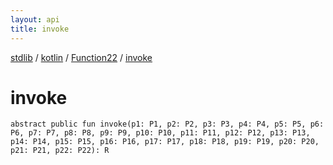 ```yaml
---
layout: api
title: invoke
---
```

[stdlib](../../index.html) / [kotlin](../index.html) / [Function22](index.html) / [invoke](invoke.html)

# invoke

```
abstract public fun invoke(p1: P1, p2: P2, p3: P3, p4: P4, p5: P5, p6: P6, p7: P7, p8: P8, p9: P9, p10: P10, p11: P11, p12: P12, p13: P13, p14: P14, p15: P15, p16: P16, p17: P17, p18: P18, p19: P19, p20: P20, p21: P21, p22: P22): R
```
